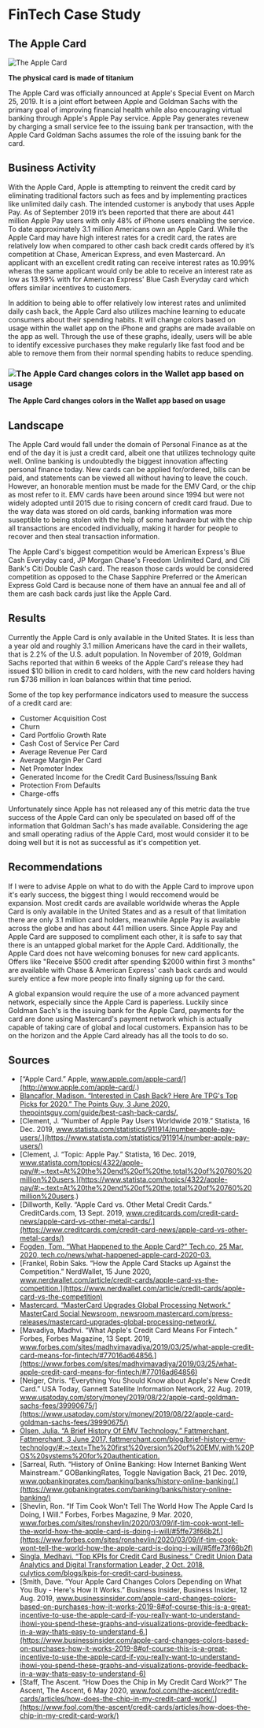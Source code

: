 # FinTech Case Study

## The Apple Card

![_The Apple Card_](https://cdn.vox-cdn.com/thumbor/TuWaaZJ2A5tIUyPa3_geyi2Yhbo=/1400x1400/filters:format(png)/cdn.vox-cdn.com/uploads/chorus_asset/file/15988557/Screen_Shot_2019_03_26_at_1.46.09_PM.png)

**The physical card is made of titanium**

The Apple Card was officially announced at Apple's Special Event on March 25, 2019. 
It is a joint effort between Apple and Goldman Sachs with the primary goal of improving financial health while also encouraging virtual banking
through Apple's Apple Pay service.
Apple Pay generates revenew by charging a small service fee to the issuing bank per transaction, with the Apple Card Goldman Sachs assumes the
role of the issuing bank for the card.

## Business Activity

With the Apple Card, Apple is attempting to reinvent the credit card by eliminating traditional factors such as fees and by implementing
practices like unlimited daily cash.
The intended customer is anybody that uses Apple Pay. As of September 2019 it’s been reported that there are about 441 million Apple Pay users
with only 48% of iPhone users enabling the service. To date approximately 3.1 million Americans own an Apple Card.
While the Apple Card may have high interest rates for a credit card, the rates are relatively low when compared to other cash back credit
cards offered by it’s competition at Chase, American Express, and even Mastercard.
An applicant with an excellent credit rating can receive interest rates as 10.99% wheras the same applicant would only be able to receive an
interest rate as low as 13.99% with for American Express' Blue Cash Everyday card which offers similar incentives to customers.

In addition to being able to offer relatively low interest rates and unlimited daily cash back, the Apple Card also utilizes machine learning
to educate consumers about their spending habits. It will change colors based on usage within the wallet app on the iPhone and graphs are made
available on the app as well. Through the use of these graphs, ideally, users will be able to identify excessive purchases they make regularly
like fast food and be able to remove them from their normal spending habits to reduce spending.

### ![_The Apple Card changes colors in the Wallet app based on usage_](https://www.apple.com/newsroom/images/product/apple-card/standard/Apple-Card_iPhoneXS-Total-Balance_032519_big.jpg.large.jpg)

**The Apple Card changes colors in the Wallet app based on usage**

## Landscape

The Apple Card would fall under the domain of Personal Finance as at the end of the day it is just a credit card, albeit one that utilizes
technology quite well.
Online banking is undoubtedly the biggest innovation affecting personal finance today. New cards can be applied for/ordered, bills can be paid,
and statements can be viewed all without having to leave the couch. However, an honorable mention must be made for the EMV Card, or the chip as most refer to it.
EMV cards have been around since 1994 but were not widely adopted until 2015 due to rising concern of credit card fraud. Due to the way data was stored
on old cards, banking information was more suseptible to being stolen with the help of some hardware but with the chip all transactions are encoded individually,
making it harder for people to recover and then steal transaction information.

The Apple Card's biggest competition would be American Express's Blue Cash Everyday card, JP Morgan Chase's Freedom Unlimited Card, and Citi Bank's
Citi Double Cash card. The reason those cards would be considered competition as opposed to the Chase Sapphire Preferred or the American Express Gold Card
is because none of them have an annual fee and all of them are cash back cards just like the Apple Card.

## Results

Currently the Apple Card is only available in the United States. It is less than a year old and roughly 3.1 million Americans have the card in their wallets, that
is 2.2% of the U.S. adult population. In November of 2019, Goldman Sachs reported that within 6 weeks of the Apple Card's release they had issued $10 billion
in credit to card holders, with the new card holders having run $736 million in loan balances within that time period.

Some of the top key performance indicators used to measure the success of a credit card are:
* Customer Acquisition Cost
* Churn
* Card Portfolio Growth Rate
* Cash Cost of Service Per Card
* Average Revenue Per Card
* Average Margin Per Card
* Net Promoter Index
* Generated Income for the Credit Card Business/Issuing Bank
* Protection From Defaults
* Charge-offs

Unfortunately since Apple has not released any of this metric data the true success of the Apple Card can only be speculated on based off of the information
that Goldman Sach's has made available. Considering the age and small operating radius of the Apple Card, most would consider it to be doing well but it is not
as successful as it's competition yet.

## Recommendations

If I were to advise Apple on what to do with the Apple Card to improve upon it's early success, the biggest thing I would reccomend would be expansion.
Most credit cards are available worldwide wheras the Apple Card is only available in the United States and as a result of that limitation there are only
3.1 million card holders, meanwhile Apple Pay is available across the globe and has about 441 million users. Since Apple Pay and Apple Card are supposed to 
compliment each other, it is safe to say that there is an untapped global market for the Apple Card.
Additionally, the Apple Card does not have welcoming bonuses for new card applicants. Offers like "Receive $500 credit after spending $2000 within first 3 months"
are available with Chase & American Express' cash back cards and would surely entice a few more people into finally signing up for the card.

A global expansion would require the use of a more advanced payment network, especially since the Apple Card is paperless. Luckily since Goldman Sach's is the issuing
bank for the Apple Card, payments for the card are done using Mastercard's payment network which is actually capable of taking care of global and local customers.
Expansion has to be on the horizon and the Apple Card already has all the tools to do so.

## Sources

* [“Apple Card.” Apple, www.apple.com/apple-card/](http://www.apple.com/apple-card/.)
* [Blancaflor, Madison. “Interested in Cash Back? Here Are TPG's Top Picks for 2020.” The Points Guy, 3 June 2020, thepointsguy.com/guide/best-cash-back-cards/.](https://thepointsguy.com/guide/best-cash-back-cards/)
* [Clement, J. “Number of Apple Pay Users Worldwide 2019.” Statista, 16 Dec. 2019, www.statista.com/statistics/911914/number-apple-pay-users/.](https://www.statista.com/statistics/911914/number-apple-pay-users/)
* [Clement, J. “Topic: Apple Pay.” Statista, 16 Dec. 2019, www.statista.com/topics/4322/apple-pay/#:~:text=At%20the%20end%20of%20the,total%20of%20760%20million%20users.](https://www.statista.com/topics/4322/apple-pay/#:~:text=At%20the%20end%20of%20the,total%20of%20760%20million%20users.)
* [Dillworth, Kelly. “Apple Card vs. Other Metal Credit Cards.” CreditCards.com, 13 Sept. 2019, www.creditcards.com/credit-card-news/apple-card-vs-other-metal-cards/.](https://www.creditcards.com/credit-card-news/apple-card-vs-other-metal-cards/)
* [Fogden, Tom. “What Happened to the Apple Card?” Tech.co, 25 Mar. 2020, tech.co/news/what-happened-apple-card-2020-03.](https://tech.co/news/what-happened-apple-card-2020-03)
* [Frankel, Robin Saks. “How the Apple Card Stacks up Against the Competition.” NerdWallet, 15 June 2020, www.nerdwallet.com/article/credit-cards/apple-card-vs-the-competition.](https://www.nerdwallet.com/article/credit-cards/apple-card-vs-the-competition)
* [Mastercard. “MasterCard Upgrades Global Processing Network.” MasterCard Social Newsroom, newsroom.mastercard.com/press-releases/mastercard-upgrades-global-processing-network/.](https://newsroom.mastercard.com/press-releases/mastercard-upgrades-global-processing-network/)
* [Mavadiya, Madhvi. “What Apple's Credit Card Means For Fintech.” Forbes, Forbes Magazine, 13 Sept. 2019, www.forbes.com/sites/madhvimavadiya/2019/03/25/what-apple-credit-card-means-for-fintech/#77016ad64856.](https://www.forbes.com/sites/madhvimavadiya/2019/03/25/what-apple-credit-card-means-for-fintech/#77016ad64856)
* [Neiger, Chris. “Everything You Should Know about Apple's New Credit Card.” USA Today, Gannett Satellite Information Network, 22 Aug. 2019, www.usatoday.com/story/money/2019/08/22/apple-card-goldman-sachs-fees/39990675/](https://www.usatoday.com/story/money/2019/08/22/apple-card-goldman-sachs-fees/39990675/)
* [Olsen, Julia. “A Brief History Of EMV Technology.” Fattmerchant, Fattmerchant, 3 June 2017, fattmerchant.com/blog/brief-history-emv-technology/#:~:text=The%20first%20version%20of%20EMV,with%20POS%20systems%20for%20authentication.](https://fattmerchant.com/blog/brief-history-emv-technology/#:~:text=The%20first%20version%20of%20EMV,with%20POS%20systems%20for%20authentication.)
* [Sarreal, Ruth. “History of Online Banking: How Internet Banking Went Mainstream.” GOBankingRates, Toggle Navigation Back, 21 Dec. 2019, www.gobankingrates.com/banking/banks/history-online-banking/.](https://www.gobankingrates.com/banking/banks/history-online-banking/)
* [Shevlin, Ron. “If Tim Cook Won't Tell The World How The Apple Card Is Doing, I Will.” Forbes, Forbes Magazine, 9 Mar. 2020, www.forbes.com/sites/ronshevlin/2020/03/09/if-tim-cook-wont-tell-the-world-how-the-apple-card-is-doing-i-will/#5ffe73f66b2f.](https://www.forbes.com/sites/ronshevlin/2020/03/09/if-tim-cook-wont-tell-the-world-how-the-apple-card-is-doing-i-will/#5ffe73f66b2f)
* [Singla, Medhavi. “Top KPIs for Credit Card Business.” Credit Union Data Analytics and Digital Transformation Leader, 2 Oct. 2018, culytics.com/blogs/kpis-for-credit-card-business.](https://culytics.com/blogs/kpis-for-credit-card-business)
* [Smith, Dave. “Your Apple Card Changes Colors Depending on What You Buy - Here's How It Works.” Business Insider, Business Insider, 12 Aug. 2019, www.businessinsider.com/apple-card-changes-colors-based-on-purchases-how-it-works-2019-8#of-course-this-is-a-great-incentive-to-use-the-apple-card-if-you-really-want-to-understand-ihowi-you-spend-these-graphs-and-visualizations-provide-feedback-in-a-way-thats-easy-to-understand-6.](https://www.businessinsider.com/apple-card-changes-colors-based-on-purchases-how-it-works-2019-8#of-course-this-is-a-great-incentive-to-use-the-apple-card-if-you-really-want-to-understand-ihowi-you-spend-these-graphs-and-visualizations-provide-feedback-in-a-way-thats-easy-to-understand-6)
* [Staff, The Ascent. “How Does the Chip in My Credit Card Work?” The Ascent, The Ascent, 6 May 2020, www.fool.com/the-ascent/credit-cards/articles/how-does-the-chip-in-my-credit-card-work/.](https://www.fool.com/the-ascent/credit-cards/articles/how-does-the-chip-in-my-credit-card-work/)

